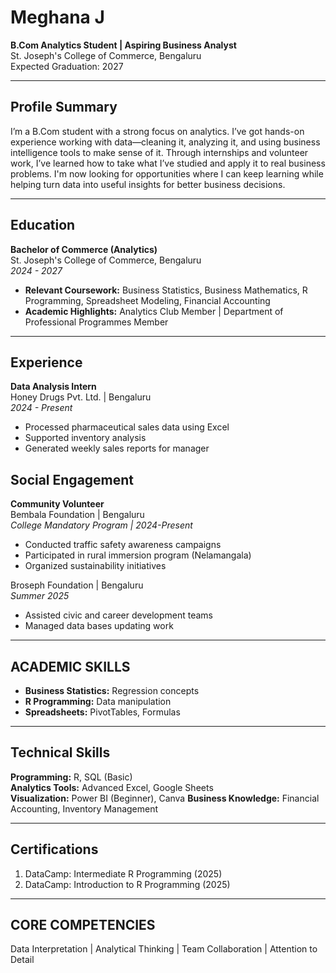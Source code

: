 # Meghana J
**B.Com Analytics Student | Aspiring Business Analyst**  
St. Joseph's College of Commerce, Bengaluru  
Expected Graduation: 2027

---

## Profile Summary  
I’m a B.Com student with a strong focus on analytics. I’ve got hands-on experience working with data—cleaning it, analyzing it, and using business intelligence tools to make sense of it. Through internships and volunteer work, I’ve learned how to take what I’ve studied and apply it to real business problems. I'm now looking for opportunities where I can keep learning while helping turn data into useful insights for better business decisions.

---

## Education  
**Bachelor of Commerce (Analytics)**  
St. Joseph's College of Commerce, Bengaluru  
*2024 - 2027*  
- **Relevant Coursework:** Business Statistics, Business Mathematics, R Programming, Spreadsheet Modeling, Financial Accounting
- **Academic Highlights:** Analytics Club Member | Department of Professional Programmes Member

---

## Experience  

**Data Analysis Intern**  
Honey Drugs Pvt. Ltd. | Bengaluru  
*2024 - Present*  
- Processed pharmaceutical sales data using Excel  
- Supported inventory analysis 
- Generated weekly sales reports for manager

## Social Engagement 

**Community Volunteer**  
Bembala Foundation | Bengaluru  
*College Mandatory Program | 2024-Present*  
- Conducted traffic safety awareness campaigns  
- Participated in rural immersion program (Nelamangala)  
- Organized sustainability initiatives  

Broseph Foundation | Bengaluru  
*Summer 2025*  
- Assisted civic and career development teams  
- Managed data bases updating work

---

## ACADEMIC SKILLS  
- **Business Statistics:** Regression concepts  
- **R Programming:** Data manipulation  
- **Spreadsheets:** PivotTables, Formulas  

---

## Technical Skills  
**Programming:** R, SQL (Basic)  
**Analytics Tools:** Advanced Excel, Google Sheets  
**Visualization:** Power BI (Beginner), Canva 
**Business Knowledge:** Financial Accounting, Inventory Management  

---

## Certifications  
1. DataCamp: Intermediate R Programming (2025)  
2. DataCamp: Introduction to R Programming (2025)  


---
## CORE COMPETENCIES  
Data Interpretation | Analytical Thinking | Team Collaboration | Attention to Detail  
